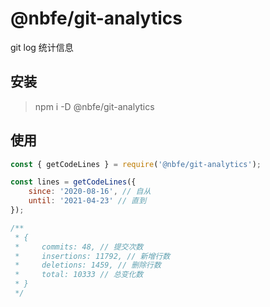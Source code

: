 # @nbfe/git-analytics

git log 统计信息

## 安装

> npm i -D @nbfe/git-analytics

## 使用

```js
const { getCodeLines } = require('@nbfe/git-analytics');

const lines = getCodeLines({
    since: '2020-08-16', // 自从
    until: '2021-04-23' // 直到
});

/**
 * {
 *     commits: 48, // 提交次数
 *     insertions: 11792, // 新增行数
 *     deletions: 1459, // 删除行数
 *     total: 10333 // 总变化数
 * }
 */

```
